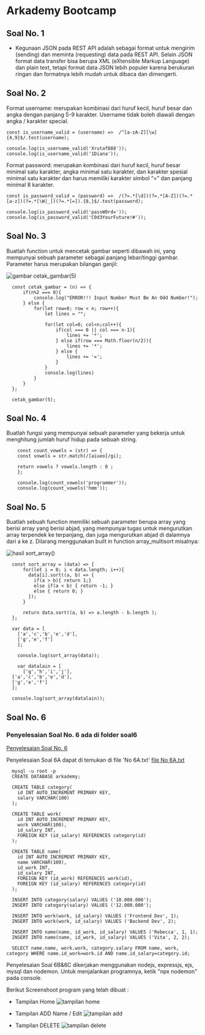 # Arkademy Bootcamp

## Soal No. 1
 * Kegunaan JSON pada REST API adalah sebagai format untuk mengirim (sending) dan meminta (requesting) data pada REST API. Selain JSON format data transfer bisa berupa XML (eXtensible Markup Language) dan plain text, tetapi format data JSON lebih populer karena berukuran ringan dan formatnya lebih mudah untuk dibaca dan dimengerti.

## Soal No. 2
Format username: merupakan kombinasi dari huruf kecil, huruf besar dan angka dengan panjang 5-9 karakter. Username tidak boleh diawali dengan angka / karakter special.

    const is_username_valid = (username) =>  /^[a-zA-Z][\w]{4,9}$/.test(username);

    console.log(is_username_valid('Xrutaf888'));
    console.log(is_username_valid('1Diana'));

  Format password: merupakan kombinasi dari huruf kecil, huruf besar minimal satu karakter, angka minimal satu karakter, dan karakter spesial minimal satu karakter dan harus memiliki karakter simbol “=”  dan panjang minimal 8 karakter.

    const is_password_valid = (password) =>  /(?=.*[\d])(?=.*[A-Z])(?=.*[a-z])(?=.*[\W|_])(?=.*[=]).{8,}$/.test(password);

    console.log(is_password_valid('passW0rd='));
    console.log(is_password_valid('C0d3YourFuture!#'));

## Soal No. 3
Buatlah function untuk mencetak gambar seperti dibawah ini, yang mempunyai sebuah parameter sebagai panjang lebar/tinggi gambar. Parameter harus merupakan bilangan ganjil:

  ![gambar cetak_gambar(5)](https://github.com/mamenesia/arkademy/blob/master/ss1.png)

      const cetak_gambar = (n) => {
          if(n%2 === 0){
              console.log("ERROR!!! Input Number Must Be An Odd Number!");
          } else {
              for(let row=0; row < n; row++){
                  let lines = "";

                  for(let col=0; col<n;col++){
                      if(col === 0 || col === n-1){
                          lines += '*';
                      } else if(row === Math.floor(n/2)){
                          lines += '*';
                      } else {
                          lines += '=';
                      }
                  }
                  console.log(lines)
              }
          }
      };

      cetak_gambar(5);

  ## Soal No. 4
  Buatlah fungsi yang mempunyai sebuah parameter yang bekerja untuk menghitung jumlah huruf hidup pada sebuah string.

        const count_vowels = (str) => {
        const vowels = str.match(/[aiueo]/gi);
        
        return vowels ? vowels.length : 0 ;
        };

        console.log(count_vowels('programmer'));
        console.log(count_vowels('hmm'));

  ## Soal No. 5
  Buatlah sebuah function memiliki sebuah parameter berupa array yang berisi array yang berisi abjad, yang mempunyai tugas untuk mengurutkan array terpendek ke terpanjang, dan juga mengurutkan abjad di dalamnya dari a ke z. Dilarang menggunakan built in function array_multisort
  misalnya:

  ![hasil sort_array()](https://github.com/mamenesia/arkademy/blob/master/ss2.png)

      const sort_array = (data) => {
          for(let i = 0; i < data.length; i++){
            data[i].sort((a, b) => {
              if(a > b){ return 1;}
              else if(a < b) { return -1; }
              else { return 0; }
            });
          }

          return data.sort((a, b) => a.length - b.length );
      };

      var data = [
        ['a','c','b','e','d'],
        ['g','e','f']
        ];

        console.log(sort_array(data));
        
        var datalain = [
          ['g','h','i','j'],
      ['a','c','b','e','d'],
      ['g','e','f']
      ];

      console.log(sort_array(datalain));

  ## Soal No. 6
  ### Penyelesaian Soal No. 6 ada di folder soal6
  [Penyelesaian Soal No. 6](https://github.com/mamenesia/arkademy/tree/master/soal6)

  Penyelesaian Soal 6A dapat di temukan di file 'No 6A.txt'
  [file No 6A.txt](https://github.com/mamenesia/arkademy/blob/master/soal6/No%206A.txt)

      mysql -u root -p
      CREATE DATABASE arkademy;

      CREATE TABLE category(
        id INT AUTO_INCREMENT PRIMARY KEY,
        salary VARCHAR(100)
      );

      CREATE TABLE work(
        id INT AUTO_INCREMENT PRIMARY KEY,
        work VARCHAR(100),
        id_salary INT,
        FOREIGN KEY (id_salary) REFERENCES category(id)
      );

      CREATE TABLE name(
        id INT AUTO_INCREMENT PRIMARY KEY,
        name VARCHAR(100),
        id_work INT,
        id_salary INT,
        FOREIGN KEY (id_work) REFERENCES work(id),
        FOREIGN KEY (id_salary) REFERENCES category(id)
      );

      INSERT INTO category(salary) VALUES ('10.000.000');
      INSERT INTO category(salary) VALUES ('12.000.000');

      INSERT INTO work(work, id_salary) VALUES ('Frontend Dev', 1);
      INSERT INTO work(work, id_salary) VALUES ('Backend Dev', 2);

      INSERT INTO name(name, id_work, id_salary) VALUES ('Rebecca', 1, 1);
      INSERT INTO name(name, id_work, id_salary) VALUES ('Vita', 2, 2);

      SELECT name.name, work.work, category.salary FROM name, work, category WHERE name.id_work=work.id AND name.id_salary=category.id;

  Penyelesaian Soal 6B&6C dikerjakan menggunakan nodejs, expressjs, ejs, mysql dan nodemon.
  Untuk menjalankan programnya, ketik "npx nodemon" pada console.

  Berikut Screenshoot program yang telah dibuat :
  * Tampilan Home
  ![tampilan home](ttps://github.com/mamenesia/arkademy/blob/master/ss3.png)

  * Tampilan ADD Name / Edit
  ![tampilan add](ttps://github.com/mamenesia/arkademy/blob/master/ss4.png)

  * Tampilan DELETE
  ![tampilan delete](ttps://github.com/mamenesia/arkademy/blob/master/ss5.png)